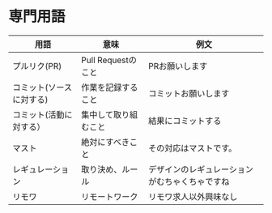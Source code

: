# 専門用語

用語|意味|例文
---|---|---
プルリク(PR)|Pull Requestのこと|PRお願いします
コミット(ソースに対する)|作業を記録すること|コミットお願いします
コミット(活動に対する）|集中して取り組むこと|結果にコミットする
マスト|絶対にすべきこと|その対応はマストです。
レギュレーション|取り決め、ルール|デザインのレギュレーションがむちゃくちゃですね
リモワ|リモートワーク|リモワ求人以外興味なし